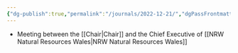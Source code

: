```yaml
---
{"dg-publish":true,"permalink":"/journals/2022-12-21/","dgPassFrontmatter":true}
---
```


- Meeting between the [[Chair\|Chair]] and the Chief Executive of [[NRW Natural Resources Wales\|NRW Natural Resources Wales]]